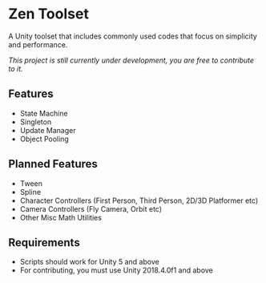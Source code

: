 # Zen Toolset
A Unity toolset that includes commonly used codes that focus on simplicity and performance.

*This project is still currently under development, you are free to contribute to it.*

## Features
- State Machine
- Singleton
- Update Manager
- Object Pooling

## Planned Features
- Tween
- Spline
- Character Controllers (First Person, Third Person, 2D/3D Platformer etc)
- Camera Controllers (Fly Camera, Orbit etc)
- Other Misc Math Utilities

## Requirements
- Scripts should work for Unity 5 and above
- For contributing, you must use Unity 2018.4.0f1 and above